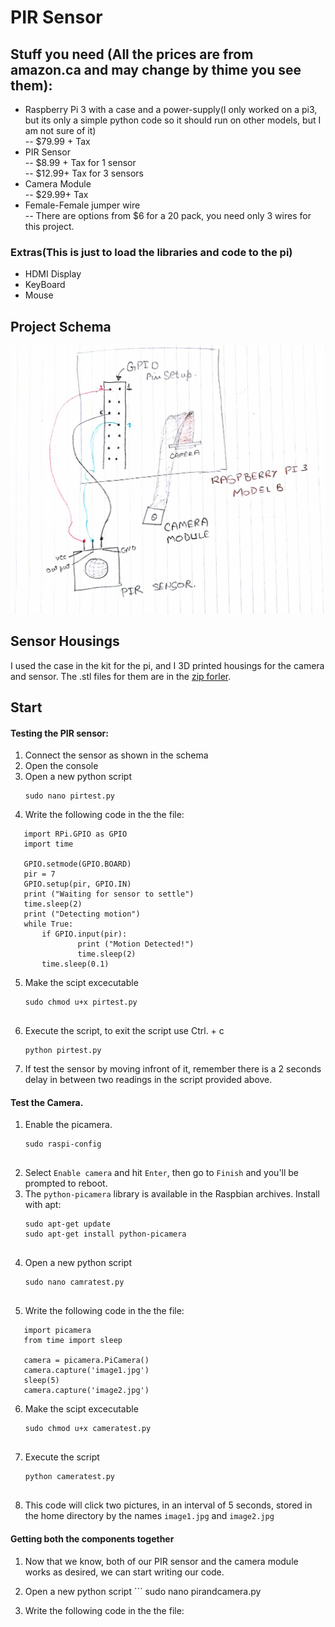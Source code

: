# PIR Sensor

## Stuff you need (All the prices are from amazon.ca and may change by thime you see them):
- Raspberry Pi 3 with a case and a power-supply(I only worked on a pi3, but its only a simple python code so it should run on other models, but I am not sure of it)<br>
-- $79.99 + Tax
- PIR Sensor <br>
-- $8.99 + Tax for 1 sensor<br>
-- $12.99+ Tax for 3 sensors
- Camera Module<br>
-- $29.99+ Tax
- Female-Female jumper wire<br>
-- There are options from $6 for a 20 pack, you need only 3 wires for this project.
### Extras(This is just to load the libraries and code to the pi)
- HDMI Display
- KeyBoard
- Mouse

## Project Schema
![Alt text](https://github.com/AbhaySingla/college/blob/master/project%20Schema.jpeg)

## Sensor Housings
I used the case in the kit for the pi, and I 3D printed housings for the camera and sensor.
The .stl files for them are in the [zip forler](https://github.com/AbhaySingla/college/blob/master/3d%20printing.zip).

## Start
#### Testing the PIR sensor:
1.  Connect the sensor as shown in the schema
2.  Open the console
3.  Open a new python script
    ```
    sudo nano pirtest.py

4. Write the following code in the the file:
  ```Shell
     import RPi.GPIO as GPIO                           
     import time
     
     GPIO.setmode(GPIO.BOARD)
     pir = 7
     GPIO.setup(pir, GPIO.IN)
     print ("Waiting for sensor to settle")
     time.sleep(2)
     print ("Detecting motion")
     while True:
         if GPIO.input(pir):
                 print ("Motion Detected!")
                 time.sleep(2)
         time.sleep(0.1)

 ```
 5. Make the scipt excecutable
    ```
    sudo chmod u+x pirtest.py
 
 6. Execute the script, to exit the script use Ctrl. + c 
    ```
    python pirtest.py

 7. If test the sensor by moving infront of it, remember there is a 2 seconds delay in between two readings in the script provided above.
 
#### Test the Camera.
 1. Enable the picamera.
    ```
    sudo raspi-config
 
 2. Select ```Enable camera``` and hit ```Enter```, then go to ```Finish``` and you'll be prompted to reboot.
 3. The ```python-picamera``` library is available in the Raspbian archives. 
    Install with  apt:
    ```
    sudo apt-get update
    sudo apt-get install python-picamera
 
 4. Open a new python script
    ```
    sudo nano camratest.py
     
 5. Write the following code in the the file:
  ```Shell
     import picamera
     from time import sleep
     
     camera = picamera.PiCamera()
     camera.capture('image1.jpg')
     sleep(5)
     camera.capture('image2.jpg')
  ```
 6. Make the scipt excecutable
    ```
    sudo chmod u+x cameratest.py
  
 7. Execute the script 
    ```
    python cameratest.py
 
 8. This code will click two pictures, in an interval of 5 seconds, stored in the home directory by the names ```image1.jpg``` and ```image2.jpg```
 
#### Getting both the components together
 1. Now that we know, both of our PIR sensor and the camera module works as desired, we can start writing our code.
 2.  Open a new python script
    ```
    sudo nano pirandcamera.py
  
 5. Write the following code in the the file:
 
 
 

